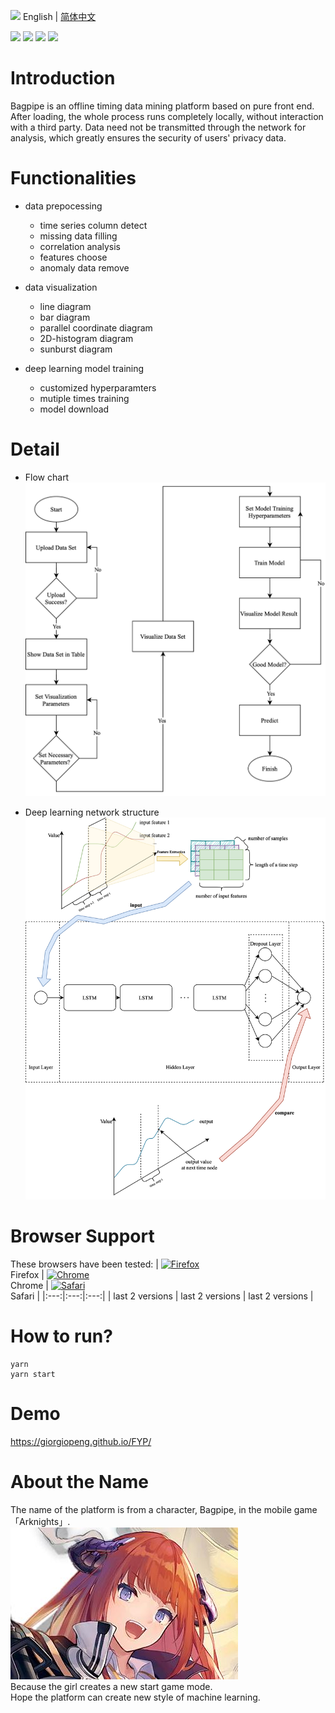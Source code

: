 <img src="https://ch-resources.oss-cn-shanghai.aliyuncs.com/images/lang-icons/icon128px.png" width="22px" /> English | [简体中文](./README.zh-CN.md)

![](https://img.shields.io/badge/CNSCC.300-FinalYearProject-blue) ![](https://img.shields.io/badge/version-1.0.0-yellow) ![](https://img.shields.io/badge/tfjs-2.0.1-green) ![](https://img.shields.io/badge/react-16.13.1-green)

# Introduction
Bagpipe is an offline timing data mining platform based on pure front end. After loading, the whole process runs completely locally, without interaction with a third party. Data need not be transmitted through the network for analysis, which greatly ensures the security of users' privacy data.

# Functionalities
- data prepocessing
    - time series column detect
    - missing data filling
    - correlation analysis
    - features choose
    - anomaly data remove

- data visualization
    - line diagram
    - bar diagram
    - parallel coordinate diagram
    - 2D-histogram diagram
    - sunburst diagram

- deep learning model training
    - customized hyperparamters
    - mutiple times training
    - model download

# Detail
- Flow chart
![Flow Chart](./Figure/flowChart.jpg)  


- Deep learning network structure
![Structure Chart](./Figure/structure.jpg)

# Browser Support
These browsers have been tested: 
| [<img src="https://raw.githubusercontent.com/alrra/browser-logos/master/src/firefox/firefox_48x48.png" alt="Firefox" width="24px" height="24px" />](http://godban.github.io/browsers-support-badges/)</br>Firefox | [<img src="https://raw.githubusercontent.com/alrra/browser-logos/master/src/chrome/chrome_48x48.png" alt="Chrome" width="24px" height="24px" />](http://godban.github.io/browsers-support-badges/)</br>Chrome | [<img src="https://raw.githubusercontent.com/alrra/browser-logos/master/src/safari/safari_48x48.png" alt="Safari" width="24px" height="24px" />](http://godban.github.io/browsers-support-badges/)</br>Safari | 
|:---:|:---:|:---:|
| last 2 versions | last 2 versions | last 2 versions |

# How to run?
```
yarn
yarn start
```

# Demo
https://giorgiopeng.github.io/FYP/

# About the Name
The name of the platform is from a character, Bagpipe, in the mobile game 「Arknights」.  
![Bagpipe](./Figure/Bagpipe.jpg)  
Because the girl creates a new start game mode.  
Hope the platform can create new style of machine learning.